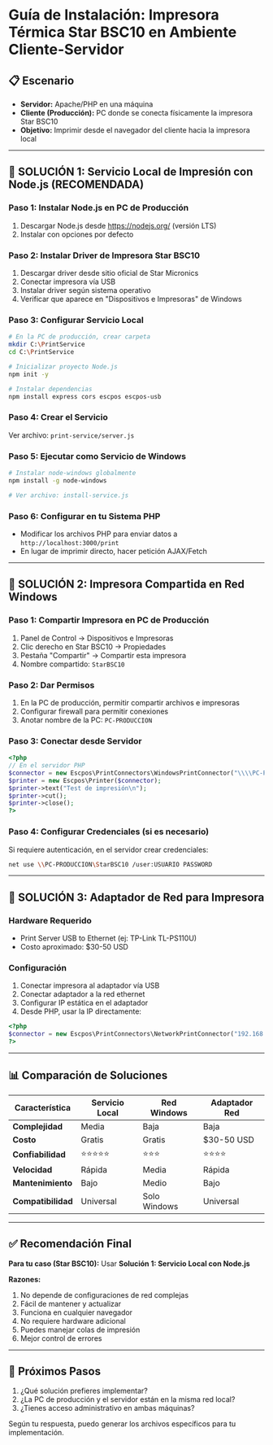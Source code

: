 # Guía de Instalación: Impresora Térmica Star BSC10 en Ambiente Cliente-Servidor

## 📋 Escenario
- **Servidor:** Apache/PHP en una máquina
- **Cliente (Producción):** PC donde se conecta físicamente la impresora Star BSC10
- **Objetivo:** Imprimir desde el navegador del cliente hacia la impresora local

---

## 🎯 SOLUCIÓN 1: Servicio Local de Impresión con Node.js (RECOMENDADA)

### Paso 1: Instalar Node.js en PC de Producción
1. Descargar Node.js desde https://nodejs.org/ (versión LTS)
2. Instalar con opciones por defecto

### Paso 2: Instalar Driver de Impresora Star BSC10
1. Descargar driver desde sitio oficial de Star Micronics
2. Conectar impresora vía USB
3. Instalar driver según sistema operativo
4. Verificar que aparece en "Dispositivos e Impresoras" de Windows

### Paso 3: Configurar Servicio Local
```bash
# En la PC de producción, crear carpeta
mkdir C:\PrintService
cd C:\PrintService

# Inicializar proyecto Node.js
npm init -y

# Instalar dependencias
npm install express cors escpos escpos-usb
```

### Paso 4: Crear el Servicio
Ver archivo: `print-service/server.js`

### Paso 5: Ejecutar como Servicio de Windows
```bash
# Instalar node-windows globalmente
npm install -g node-windows

# Ver archivo: install-service.js
```

### Paso 6: Configurar en tu Sistema PHP
- Modificar los archivos PHP para enviar datos a `http://localhost:3000/print`
- En lugar de imprimir directo, hacer petición AJAX/Fetch

---

## 🎯 SOLUCIÓN 2: Impresora Compartida en Red Windows

### Paso 1: Compartir Impresora en PC de Producción
1. Panel de Control → Dispositivos e Impresoras
2. Clic derecho en Star BSC10 → Propiedades
3. Pestaña "Compartir" → Compartir esta impresora
4. Nombre compartido: `StarBSC10`

### Paso 2: Dar Permisos
1. En la PC de producción, permitir compartir archivos e impresoras
2. Configurar firewall para permitir conexiones
3. Anotar nombre de la PC: `PC-PRODUCCION`

### Paso 3: Conectar desde Servidor
```php
<?php
// En el servidor PHP
$connector = new Escpos\PrintConnectors\WindowsPrintConnector("\\\\PC-PRODUCCION\\StarBSC10");
$printer = new Escpos\Printer($connector);
$printer->text("Test de impresión\n");
$printer->cut();
$printer->close();
?>
```

### Paso 4: Configurar Credenciales (si es necesario)
Si requiere autenticación, en el servidor crear credenciales:
```bash
net use \\PC-PRODUCCION\StarBSC10 /user:USUARIO PASSWORD
```

---

## 🎯 SOLUCIÓN 3: Adaptador de Red para Impresora

### Hardware Requerido
- Print Server USB to Ethernet (ej: TP-Link TL-PS110U)
- Costo aproximado: $30-50 USD

### Configuración
1. Conectar impresora al adaptador vía USB
2. Conectar adaptador a la red ethernet
3. Configurar IP estática en el adaptador
4. Desde PHP, usar la IP directamente:

```php
<?php
$connector = new Escpos\PrintConnectors\NetworkPrintConnector("192.168.1.X", 9100);
?>
```

---

## 📊 Comparación de Soluciones

| Característica | Servicio Local | Red Windows | Adaptador Red |
|---------------|---------------|-------------|---------------|
| **Complejidad** | Media | Baja | Baja |
| **Costo** | Gratis | Gratis | $30-50 USD |
| **Confiabilidad** | ⭐⭐⭐⭐⭐ | ⭐⭐⭐ | ⭐⭐⭐⭐ |
| **Velocidad** | Rápida | Media | Rápida |
| **Mantenimiento** | Bajo | Medio | Bajo |
| **Compatibilidad** | Universal | Solo Windows | Universal |

---

## ✅ Recomendación Final

**Para tu caso (Star BSC10):** Usar **Solución 1: Servicio Local con Node.js**

**Razones:**
1. No depende de configuraciones de red complejas
2. Fácil de mantener y actualizar
3. Funciona en cualquier navegador
4. No requiere hardware adicional
5. Puedes manejar colas de impresión
6. Mejor control de errores

---

## 🚀 Próximos Pasos

1. ¿Qué solución prefieres implementar?
2. ¿La PC de producción y el servidor están en la misma red local?
3. ¿Tienes acceso administrativo en ambas máquinas?

Según tu respuesta, puedo generar los archivos específicos para tu implementación.

